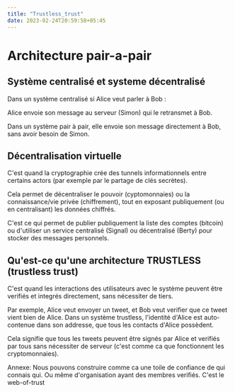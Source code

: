 ```yaml
---
title: "Trustless_trust"
date: 2023-02-24T20:59:58+05:45
---
```


# Architecture pair-a-pair

## Système centralisé et systeme décentralisé

Dans un système centralisé si Alice veut parler à Bob :

Alice envoie son message au serveur (Simon) qui le retransmet à Bob.

Dans un système pair à pair, elle envoie son message directement à Bob, sans avoir besoin de Simon.

## Décentralisation virtuelle

C'est quand la cryptographie crée des tunnels informationnels entre certains actors (par exemple par le partage de clés secrètes).

Cela permet de décentraliser le pouvoir (cyptomonnaies) ou la connaissance/vie privée (chiffrement), tout en exposant publiquement (ou en centralisant) les données chiffrés.

C'est ce qui permet de publier publiquement la liste des comptes (bitcoin) ou d'utiliser un service centralisé (Signal) ou décentralisé (Berty) pour stocker des messages personnels.

## Qu'est-ce qu'une architecture TRUSTLESS (trustless trust)

C'est quand les interactions des utilisateurs avec le système peuvent être verifiés et integrés directement, sans nécessiter de tiers.

Par exemple, Alice veut envoyer un tweet, et Bob veut verifier que ce tweet vient bien de Alice.
Dans un système trustless, l'identité d'Alice est auto-contenue dans son addresse, que tous les contacts d'Alice possèdent.

Cela signifie que tous les tweets peuvent être signés par Alice et verifiés par tous sans nécessiter de serveur (c'est comme ca que fonctionnent les cryptomonnaies).

Annexe: Nous pouvons construire comme ca une toile de confiance de qui connais qui. Ou même d'organisation ayant des membres verifiés. C'est le web-of-trust
